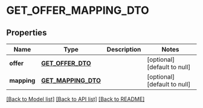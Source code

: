 # GET_OFFER_MAPPING_DTO

## Properties
Name | Type | Description | Notes
------------ | ------------- | ------------- | -------------
**offer** | [**GET_OFFER_DTO**](GetOfferDTO.md) |  | [optional] [default to null]
**mapping** | [**GET_MAPPING_DTO**](GetMappingDTO.md) |  | [optional] [default to null]

[[Back to Model list]](../README.md#documentation-for-models) [[Back to API list]](../README.md#documentation-for-api-endpoints) [[Back to README]](../README.md)


